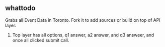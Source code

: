 ## whattodo 

Grabs all Event Data in Toronto. Fork it to add sources or build on top of API layer.

1. Top layer has all options, q1 answer, a2 answer, and q3 answeer, and once all clicked submit call.